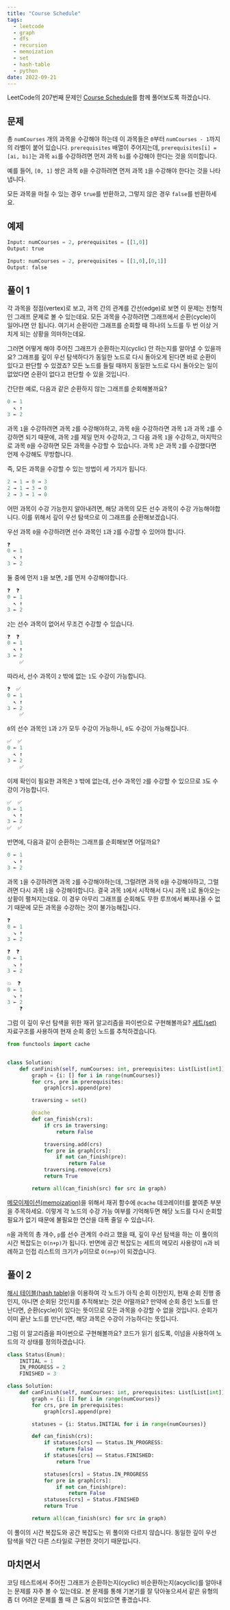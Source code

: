 ```yaml
---
title: "Course Schedule"
tags:
  - leetcode
  - graph
  - dfs
  - recursion
  - memoization
  - set
  - hash-table
  - python
date: 2022-09-21
---
```


LeetCode의 207번째 문제인 [Course Schedule](https://leetcode.com/problems/course-schedule/)를 함께 풀어보도록 하겠습니다.

## 문제

총 `numCourses` 개의 과목을 수강해야 하는데 이 과목들은 `0`부터 `numCourses - 1`까지의 라벨이 붙어 있습니다.
`prerequisites` 배열이 주어지는데, `prerequisites[i] = [ai, bi]`는 과목 `ai`를 수강하려면 먼저 과목 `bi`를 수강해야 한다는 것을 의미합니다.

예를 들어, `[0, 1]` 쌍은 과목 `0`을 수강하려면 먼저 과목 `1`을 수강해야 한다는 것을 나타냅니다.

모든 과목을 마칠 수 있는 경우 `true`를 반환하고, 그렇지 않은 경우 `false`를 반환하세요.

## 예제

```py
Input: numCourses = 2, prerequisites = [[1,0]]
Output: true
```

```py
Input: numCourses = 2, prerequisites = [[1,0],[0,1]]
Output: false
```

## 풀이 1

각 과목을 정점(vertex)로 보고, 과목 간의 관계를 간선(edge)로 보면 이 문제는 전형적인 그래프 문제로 볼 수 있는데요.
모든 과목을 수강하려면 그래프에서 순환(cycle)이 일어나면 안 됩니다.
여기서 순환이란 그래프를 순회할 때 하나의 노드를 두 번 이상 거치게 되는 상황을 의마하는데요.

그러면 어떻게 해야 주어진 그래프가 순환하는지(cyclic) 안 하는지를 알아낼 수 있을까요?
그래프를 깊이 우선 탐색하다가 동일한 노드로 다시 돌아오게 된다면 바로 순환이 있다고 판단할 수 있겠죠?
모든 노드를 들릴 때까지 동일한 노드로 다시 돌아오는 일이 없었다면 순환이 없다고 판단할 수 있을 것입니다.

간단한 예로, 다음과 같은 순환하지 않는 그래프를 순회해볼까요?

```py
0 ← 1
  ↖ ↑
3 ← 2
```

과목 `1`을 수강하려면 과목 `2`를 수강해야하고, 과목 `0`을 수강하라면 과목 `1`과 과목 `2`를 수강하면 되기 때문에,
과목 `2`를 제일 먼저 수강하고, 그 다음 과목 `1`을 수강하고, 마지막으로 과목 `0`을 수강하면 모든 과목을 수강할 수 있습니다.
과목 `3`은 과목 `2`를 수강했다면 언제 수강해도 무방합니다.

즉, 모든 과목을 수강할 수 있는 방법이 세 가지가 됩니다.

```py
2 → 1 → 0 → 3
2 → 1 → 3 → 0
2 → 3 → 1 → 0
```

어떤 과목이 수강 가능한지 알아내려면, 해당 과목의 모든 선수 과목이 수강 가능해야합니다.
이를 위해서 깊이 우선 탐색으로 이 그래프를 순환해보겠습니다.

우선 과목 `0`을 수강하려면 선수 과목인 `1`과 `2`를 수강할 수 있어야 합니다.

```py
❓
0 ← 1
  ↖ ↑
3 ← 2
```

둘 중에 먼저 `1`을 보면, `2`를 먼저 수강해야합니다.

```py
❓  ❓
0 ← 1
  ↖ ↑
3 ← 2
```

`2`는 선수 과목이 없어서 무조건 수강할 수 있습니다.

```py
❓  ❓
0 ← 1
  ↖ ↑
3 ← 2
    ✅
```

따라서, 선수 과목이 `2` 밖에 없는 `1`도 수강이 가능합니다.

```py
❓  ✅
0 ← 1
  ↖ ↑
3 ← 2
    ✅
```

`0`의 선수 과목인 `1`과 `2`가 모두 수강이 가능하니, `0`도 수강이 가능해집니다.

```py
✅  ✅
0 ← 1
  ↖ ↑
3 ← 2
    ✅
```

이제 확인이 필요한 과목은 `3` 밖에 없는데, 선수 과목인 `2`를 수강할 수 있으므로 `3`도 수강이 가능합니다.

```py
✅  ✅
0 ← 1
  ↖ ↑
3 ← 2
✅  ✅
```

반면에, 다음과 같이 순환하는 그래프를 순회해보면 어덜까요?

```py
0 ← 1
  ↘ ↑
3 ← 2
```

과목 `1`을 수강하려면 과목 `2`를 수강해야하는데, 그럴려면 과목 `0`을 수강해야하고, 그럴려면 다시 과목 `1`을 수강해야합니다.
결국 과목 `1`에서 시작해서 다시 과목 `1`로 돌아오는 상황이 펼쳐지는데요.
이 경우 아무리 그래프를 순회해도 무한 루프에서 빠져나올 수 없기 때문에 모든 과목을 수강하는 것이 불가능해집니다.

```py
❓
0 ← 1
  ↘ ↑
3 ← 2
```

```py
❓  ❓
0 ← 1
  ↘ ↑
3 ← 2
```

```py
💥  ❓
0 ← 1
  ↘ ↑
3 ← 2
    ❓
```

그럼 이 깊이 우선 탐색을 위한 재귀 알고리즘을 파이썬으로 구현해볼까요?
[세트(set)](/data-structures/set/) 자료구조를 사용하여 현재 순회 중인 노드를 추척하겠습니다.

```py
from functools import cache


class Solution:
    def canFinish(self, numCourses: int, prerequisites: List[List[int]]) -> bool:
        graph = {i: [] for i in range(numCourses)}
        for crs, pre in prerequisites:
            graph[crs].append(pre)

        traversing = set()

        @cache
        def can_finish(crs):
            if crs in traversing:
                return False

            traversing.add(crs)
            for pre in graph[crs]:
                if not can_finish(pre):
                    return False
            traversing.remove(crs)
            return True

        return all(can_finish(src) for src in graph)
```

[메모이제이션(memoization)](/algorithms/memoization/)을 위해서 재귀 함수에 `@cache` 데코레이터를 붙여준 부분을 주목하세요.
이렇게 각 노드의 수강 가능 여부를 기억해두면 해당 노드를 다시 순회할 필요가 없기 때문에 불필요한 연산을 대폭 줄일 수 있습니다.

`n`을 과목의 총 개수, `p`를 선수 관계의 수라고 했을 때, 깊이 우선 탐색을 하는 이 풀이의 시간 복잡도는 `O(n+p)`가 됩니다.
반면에 공간 복잡도는 세트의 메모리 사용량이 `n`과 비례하고 인접 리스트의 크기가 `p`이므로 `O(n+p)`이 되겠습니다.

## 풀이 2

[해시 테이블(hash table)](/data-structures/hash-table/)을 이용하여 각 노드가 아직 순회 이전인지, 현재 순회 진행 중인지, 아니면 순회된 것인지를 추적해보는 것은 어떨까요?
만약에 순회 중인 노드를 만난다면, 순환(cycle)이 있다는 뜻이므로 모든 과목을 수강할 수 없을 것입니다.
순회가 이미 끝난 노드를 만난다면, 해당 과목은 수강이 가능하다는 뜻입니다.

그럼 이 알고리즘을 파이썬으로 구현해볼까요?
코드가 읽기 쉽도록, 이넘을 사용하여 노드의 각 상태를 정의하겠습니다.

```py
class Status(Enum):
    INITIAL = 1
    IN_PROGRESS = 2
    FINISHED = 3

class Solution:
    def canFinish(self, numCourses: int, prerequisites: List[List[int]]) -> bool:
        graph = {i: [] for i in range(numCourses)}
        for crs, pre in prerequisites:
            graph[crs].append(pre)

        statuses = {i: Status.INITIAL for i in range(numCourses)}

        def can_finish(crs):
            if statuses[crs] == Status.IN_PROGRESS:
                return False
            if statuses[crs] == Status.FINISHED:
                return True

            statuses[crs] = Status.IN_PROGRESS
            for pre in graph[crs]:
                if not can_finish(pre):
                    return False
            statuses[crs] = Status.FINISHED
            return True

        return all(can_finish(src) for src in graph)
```

이 풀이의 시간 복잡도와 공간 복잡도는 위 풀이와 다르지 않습니다.
동일한 깊이 우선 탐색을 약간 다른 스타일로 구현한 것이기 때문입니다.

## 마치면서

코딩 테스트에서 주어진 그래프가 순환하는지(cyclic) 비순환하는지(acyclic)를 알아내는 문제를 자주 볼 수 있는데요.
본 문제를 통해 기본기를 잘 닦아놓으셔서 같은 유형의 좀 더 어려운 문제를 풀 때 큰 도움이 되었으면 좋겠습니다.
